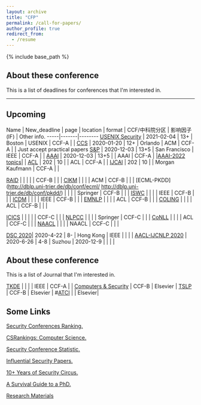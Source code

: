 ```yaml
---
layout: archive
title: "CFP"
permalink: /call-for-papers/
author_profile: true
redirect_from:
  - /resume
---
```


{% include base_path %}

## About these conference

This is a list of deadlines for conferences that I'm interested in.

---

## Upcoming

Name | New_deadline | page | location | format | CCF/中科院分区 | 影响因子(IF) | Other info.
-----|-------|--------
[USENIX Security](https://www.usenix.org/conferences/byname/108) | 2021-02-04 | 13+ | Boston | USENIX | CCF-A | | 
[CCS](https://www.sigsac.org/ccs/CCS2020/) | 2020-01-20  | 12+ | Orlando | ACM | CCF-A | | Just accept practical papers
[S&P](http://www.ieee-security.org/TC/SP2021/) | 2020-12-03  | 13+5 | San Francisco | IEEE | CCF-A | | 
[AAAI](http://dblp.uni-trier.de/db/conf/aaai/) | 2020-12-03  | 13+5 |   | AAAI | CCF-A | |[AAAI-2022 topics](https://aaai.org/Conferences/AAAI-22/ws22workshops/)| |
[ACL](http://dblp.uni-trier.de/db/conf/acl/) | 202  | 10 |   | ACL | CCF-A | | 
[IJCAI](http://dblp.uni-trier.de/db/conf/ijcai/) | 202  | 10 |   | Morgan Kaufmann | CCF-A | | 


[RAID](http://dblp.uni-trier.de/db/conf/raid/) | | | | | CCF-B | | |
[CIKM](http://dblp.uni-trier.de/db/conf/cikm/) | | | | ACM | CCF-B | | |
[ECML-PKDD](http://dblp.uni-trier.de/db/conf/ecml/ http://dblp.uni-trier.de/db/conf/pkdd/)  | | | | Springer | CCF-B | | |
[ISWC](http://dblp.uni-trier.de/db/conf/semweb/)  | | | | IEEE | CCF-B | |  |
[ICDM](http://dblp.uni-trier.de/db/conf/icdm/) | | | | IEEE | CCF-B | |  |
[EMNLP](http://dblp.uni-trier.de/db/conf/emnlp/) | | | | ACL | CCF-B | |  |
[COLING](http://dblp.uni-trier.de/db/conf/coling/) | | | | ACL | CCF-B | |  |

[ICICS](http://dblp.uni-trier.de/db/conf/icics/)  | | | | | CCF-C | | |
[NLPCC](https://dblp.uni-trier.de/db/conf/nlpcc/) | | | | Springer | CCF-C | |  |
[CoNLL](http://dblp.uni-trier.de/db/conf/conll) | | | | ACL | CCF-C | |  |
[NAACL](http://dblp.uni-trier.de/db/conf/naacl/) | | | | NAACL | CCF-C | |  |

[DSC 2020](https://www4.comp.polyu.edu.hk/~icdsc2020/CFP.html)| 2020-4-22 | 8- | Hong Kong | IEEE | | | |
[AACL-IJCNLP 2020](http://aacl2020.org/) | 2020-6-26 | 4-8 | Suzhou | 2020-12-9 | | | |


## About these conference

This is a list of Journal that I'm interested in.

[TKDE](http://dblp.uni-trier.de/db/journals/tkde/)  |   |  |  | IEEE | CCF-A | | 
[Computers & Security](http://dblp.uni-trier.de/db/journals/compsec/) | CCF-B | Elsevier | 
[TSLP](http://dblp.uni-trier.de/db/journals/tslp/) | CCF-B | Elsevier | 
#[ATCI]() |  | Elsevier| 

## Some Links
[Security Conferences Ranking.](http://jianying.space/conference-ranking.html)

[CSRankings: Computer Science.](http://csrankings.org/#/index?all&us)

[Security Conference Statistic.](https://people.engr.tamu.edu/guofei/sec_conf_stat.htm)

[Influential Security Papers.](https://www.sec.cs.tu-bs.de/~konrieck/topnotch/)

[10+ Years of Security Circus.](http://s3.eurecom.fr/~balzarot/notes/top4_v1/)

[A Survival Guide to a PhD.](http://karpathy.github.io/2016/09/07/phd/)

[Research Materials](https://github.com/secdr/research-method)

